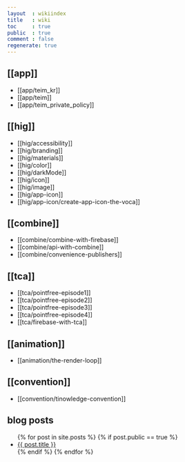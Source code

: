 ```yaml
---
layout  : wikiindex
title   : wiki
toc     : true
public  : true
comment : false
regenerate: true
---
```

## [[app]]

* [[app/teim_kr]]
* [[app/teim]]
* [[app/teim_private_policy]]

## [[hig]]

* [[hig/accessibility]]
* [[hig/branding]]
* [[hig/materials]]
* [[hig/color]]
* [[hig/darkMode]]
* [[hig/icon]]
* [[hig/image]]
* [[hig/app-icon]]
* [[hig/app-icon/create-app-icon-the-voca]]

## [[combine]]

* [[combine/combine-with-firebase]]
* [[combine/api-with-combine]]
* [[combine/convenience-publishers]]

## [[tca]]

* [[tca/pointfree-episode1]]
* [[tca/pointfree-episode2]]
* [[tca/pointfree-episode3]]
* [[tca/pointfree-episode4]]
* [[tca/firebase-with-tca]]


## [[animation]]

* [[animation/the-render-loop]]

## [[convention]]

* [[convention/tinowledge-convention]]

## blog posts
<div>
    <ul>
{% for post in site.posts %}
    {% if post.public == true %}
        <li>
            <a class="post-link" href="{{ post.url | prepend: site.baseurl }}">
                {{ post.title }}
            </a>
        </li>
    {% endif %}
{% endfor %}
    </ul>
</div>

